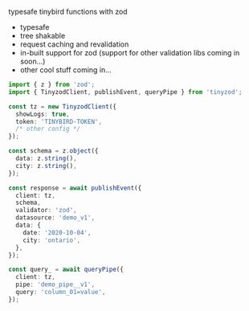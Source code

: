 typesafe tinybird functions with zod

- typesafe
- tree shakable
- request caching and revalidation
- in-built support for zod (support for other validation libs coming in soon...)
- other cool stuff coming in...

```ts
import { z } from 'zod';
import { TinyzodClient, publishEvent, queryPipe } from 'tinyzod';

const tz = new TinyzodClient({
  showLogs: true,
  token: 'TINYBIRD-TOKEN',
  /* other config */
});

const schema = z.object({
  data: z.string(),
  city: z.string(),
});

const response = await publishEvent({
  client: tz,
  schema,
  validator: 'zod',
  datasource: 'demo_v1',
  data: {
    date: '2020-10-04',
    city: 'ontario',
  },
});

const query_ = await queryPipe({
  client: tz,
  pipe: 'demo_pipe__v1',
  query: 'column_01=value',
});
```
